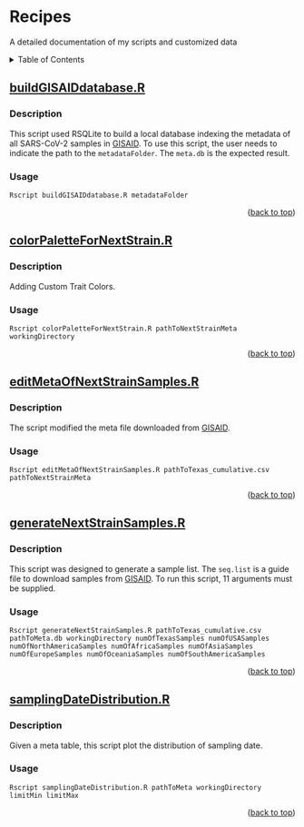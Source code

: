 <a name="readme-top"></a>
# Recipes
A detailed documentation of my scripts and customized data

<details>
  <summary>Table of Contents</summary>
  <ol>
    <li>
      <a href="#buildgisaiddatabaser">buildGISAIDdatabase.R</a>
      <ul>
        <li><a href="#description">Description</a></li>
      </ul>
      <ul>
        <li><a href="#usage">Usage</a></li>
      </ul>
    </li>
    <li>
      <a href="#colorpalettefornextstrainr">colorPaletteForNextStrain.R</a>
      <ul>
        <li><a href="#description-1">Description</a></li>
      </ul>
      <ul>
        <li><a href="#usage-1">Usage</a></li>
      </ul>
    </li>
    <li>
      <a href="#editmetaofnextstrainsamplesr">editMetaOfNextStrainSamples.R</a>
      <ul>
        <li><a href="#description-2">Description</a></li>
      </ul>
      <ul>
        <li><a href="#usage-2">Usage</a></li>
      </ul>
    </li>
    <li>
      <a href="#generatenextstrainsamplesr">generateNextStrainSamples.R</a>
      <ul>
        <li><a href="#description-3">Description</a></li>
      </ul>
      <ul>
        <li><a href="#usage-3">Usage</a></li>
      </ul>
    </li>
     <li>
      <a href="#samplingdatedistributionr">samplingDateDistribution.R</a>
      <ul>
        <li><a href="#description-4">Description</a></li>
      </ul>
      <ul>
        <li><a href="#usage-4">Usage</a></li>
      </ul>
    </li>
  </ol>
</details>

## [buildGISAIDdatabase.R](https://github.com/leke-lyu/Recipes/blob/main/Scripts/buildGISAIDdatabase.R)

### Description

This script used RSQLite to build a local database indexing the metadata of all SARS-CoV-2 samples in [GISAID](https://gisaid.org). To use this script, the user needs to indicate the path to the `metadataFolder`. The `meta.db` is the expected result.

### Usage

```shell
Rscript buildGISAIDdatabase.R metadataFolder
```

<p align="right">(<a href="#readme-top">back to top</a>)</p>

## [colorPaletteForNextStrain.R](https://github.com/leke-lyu/Recipes/blob/main/Scripts/colorPaletteForNextStrain.R)

### Description

Adding Custom Trait Colors.

### Usage

```shell
Rscript colorPaletteForNextStrain.R pathToNextStrainMeta workingDirectory
```

<p align="right">(<a href="#readme-top">back to top</a>)</p>

## [editMetaOfNextStrainSamples.R](https://github.com/leke-lyu/Recipes/blob/main/Scripts/editMetaOfNextStrainSamples.R)

### Description

The script modified the meta file downloaded from [GISAID](https://gisaid.org).

### Usage

```shell
Rscript editMetaOfNextStrainSamples.R pathToTexas_cumulative.csv pathToNextStrainMeta
```

<p align="right">(<a href="#readme-top">back to top</a>)</p>

## [generateNextStrainSamples.R](https://github.com/leke-lyu/Recipes/blob/main/Scripts/generateNextStrainSamples.R)

### Description

This script was designed to generate a sample list. The `seq.list` is a guide file to download samples from [GISAID](https://gisaid.org). To run this script, 11 arguments must be supplied.

### Usage

```shell
Rscript generateNextStrainSamples.R pathToTexas_cumulative.csv pathToMeta.db workingDirectory numOfTexasSamples numOfUSASamples numOfNorthAmericaSamples numOfAfricaSamples numOfAsiaSamples numOfEuropeSamples numOfOceaniaSamples numOfSouthAmericaSamples
```

<p align="right">(<a href="#readme-top">back to top</a>)</p>

## [samplingDateDistribution.R](https://github.com/leke-lyu/Recipes/blob/main/Scripts/samplingDateDistribution.R)

### Description

Given a meta table, this script plot the distribution of sampling date.

### Usage

```shell
Rscript samplingDateDistribution.R pathToMeta workingDirectory limitMin limitMax
```

<p align="right">(<a href="#readme-top">back to top</a>)</p>
